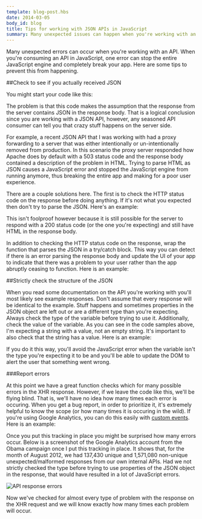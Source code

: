 ```yaml
---
template: blog-post.hbs
date: 2014-03-05
body_id: blog
title: Tips for working with JSON APIs in JavaScript
summary: Many unexpected issues can happen when you're working with an API. This post provides some tips on how to avoid JavaScript errors when working with an API.
---
```

Many unexpected errors can occur when you're working with an API. When you're consuming an API in JavaScript, one error can stop the entire JavaScript engine and completely break your app. Here are some tips to prevent this from happening.

##Check to see if you actually received JSON

You might start your code like this:

<script src="https://gist.github.com/kylerush/9360816.js"></script>

The problem is that this code makes the assumption that the response from the server contains JSON in the response body. That is a logical conclusion since you are working with a JSON API, however, any seasoned API consumer can tell you that crazy stuff happens on the server side.

For example, a recent JSON API that I was working with had a proxy forwarding to a server that was either intentionally or un-intentionally removed from production. In this scenario the proxy server responded how Apache does by default with a 503 status code and the response body contained a description of the problem in HTML. Trying to parse HTML as JSON causes a JavaScript error and stopped the JavaScript engine from running anymore, thus breaking the entire app and making for a poor user experience.

There are a couple solutions here. The first is to check the HTTP status code on the response before doing anything. If it's not what you expected then don't try to parse the JSON. Here's an example:

<script src="https://gist.github.com/kylerush/9360957.js"></script>

This isn't foolproof however because it is still possible for the server to respond with a 200 status code (or the one you're expecting) and still have HTML in the response body.

In addition to checking the HTTP status code on the response, wrap the function that parses the JSON in a try/catch block. This way you can detect if there is an error parsing the response body and update the UI of your app to indicate that there was a problem to your user rather than the app abruptly ceasing to function. Here is an example:

<script src="https://gist.github.com/kylerush/9361429.js"></script>

##Strictly check the structure of the JSON

When you read some documentation on the API you're working with you'll most likely see example responses. Don't assume that every response will be identical to the example. Stuff happens and sometimes properties in the JSON object are left out or are a different type than you're expecting. Always check the type of the variable before trying to use it. Additionally, check the value of the variable. As you can see in the code samples above, I'm expecting a string with a value, not an empty string. It's important to also check that the string has a value. Here is an example:

<script src="https://gist.github.com/kylerush/9361437.js"></script>

If you do it this way, you'll avoid the JavaScript error when the variable isn't the type you're expecting it to be and you'll be able to update the DOM to alert the user that something went wrong.

###Report errors

At this point we have a great function checks which for many possible errors in the XHR response. However, if we leave the code like this, we'll be flying blind. That is, we'll have no idea how many times each error is occuring. When you get a bug report, in order to prioritize it, it's extremely helpful to know the scope (or how many times it is occuring in the wild). If you're using Google Analytics, you can do this easily with [custom events](https://developers.google.com/analytics/devguides/collection/gajs/eventTrackerGuide). Here is an example:

<script src="https://gist.github.com/kylerush/9361443.js"></script>

Once you put this tracking in place you might be surprised how many errors occur. Below is a screenshot of the Google Analytics account from the Obama campaign once I put this tracking in place. It shows that, for the month of August 2012, we had 137,430 unique and 1,571,080 non-unique unexpected/malformed responses from our own internal APIs. Had we not strictly checked the type before trying to use properties of the JSON object in the response, that would have resulted in a lot of JavaScript errors.

![API response errors](http://cdn.kylerush.org/kr/images/api-response-errors.png)

Now we've checked for almost every type of problem with the response on the XHR request and we will know exactly how many times each problem will occur.

